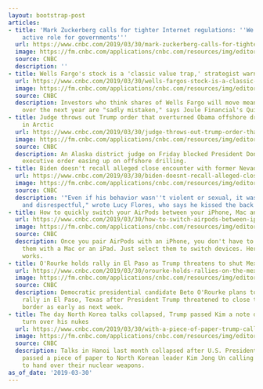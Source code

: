 ```yaml
---
layout: bootstrap-post
articles:
- title: 'Mark Zuckerberg calls for tighter Internet regulations: ''We need a more
    active role for governments'''
  url: https://www.cnbc.com/2019/03/30/mark-zuckerberg-calls-for-tighter-internet-regulations-we-need-a-more-active-role-for-governments.html
  image: https://fm.cnbc.com/applications/cnbc.com/resources/img/editorial/2018/11/19/105583106-1542660480677gettyimages-944409886.1910x1000.jpeg
  source: CNBC
  description: ''
- title: Wells Fargo's stock is a 'classic value trap,' strategist warns
  url: https://www.cnbc.com/2019/03/30/wells-fargos-stock-is-a-classic-value-trap-strategist-warns.html
  image: https://fm.cnbc.com/applications/cnbc.com/resources/img/editorial/2017/11/27/104864425-GettyImages-861003134.1910x1000.jpg
  source: CNBC
  description: Investors who think shares of Wells Fargo will move meaningfully higher
    over the next year are "sadly mistaken," says Joule Financial's Quint Tatro.
- title: Judge throws out Trump order that overturned Obama offshore drilling ban
    in Arctic
  url: https://www.cnbc.com/2019/03/30/judge-throws-out-trump-order-that-overturned-obama-offshore-drilling-ban-in-arctic.html
  image: https://fm.cnbc.com/applications/cnbc.com/resources/img/editorial/2016/11/01/104067279-GettyImages-543896160.1910x1000.jpg
  source: CNBC
  description: An Alaska district judge on Friday blocked President Donald Trump's
    executive order easing up on offshore drilling.
- title: Biden doesn't recall alleged close encounter with former Nevada assemblywoman
  url: https://www.cnbc.com/2019/03/30/biden-doesnt-recall-alleged-close-encounter-with-former-nevada-assemblywoman.html
  image: https://fm.cnbc.com/applications/cnbc.com/resources/img/editorial/2019/03/30/105823791-1553968438303gettyimages-458247478.1910x1000.jpeg
  source: CNBC
  description: '"Even if his behavior wasn''t violent or sexual, it was demeaning
    and disrespectful," wrote Lucy Flores, who says he kissed the back of her head.'
- title: How to quickly switch your AirPods between your iPhone, Mac and iPad
  url: https://www.cnbc.com/2019/03/30/how-to-switch-airpods-between-iphone-mac-and-ipad.html
  image: https://fm.cnbc.com/applications/cnbc.com/resources/img/editorial/2019/01/11/105674001-1547242959561gettyimages-645164152.1910x1000.jpeg
  source: CNBC
  description: Once you pair AirPods with an iPhone, you don't have to manually pair
    them with a Mac or an iPad. Just select them to switch devices. Here's how it
    works.
- title: O'Rourke holds rally in El Paso as Trump threatens to shut Mexican border
  url: https://www.cnbc.com/2019/03/30/orourke-holds-rallies-on-the-mexican-border.html
  image: https://fm.cnbc.com/applications/cnbc.com/resources/img/editorial/2019/03/30/105823763-1553960613811gettyimages-1098054622.1910x1000.jpeg
  source: CNBC
  description: Democratic presidential candidate Beto O'Rourke plans to hold a major
    rally in El Paso, Texas after President Trump threatened to close the U.S. southern
    border as early as next week.
- title: The day North Korea talks collapsed, Trump passed Kim a note demanding he
    turn over his nukes
  url: https://www.cnbc.com/2019/03/30/with-a-piece-of-paper-trump-called-on-kim-to-hand-over-nuclear-weapons.html
  image: https://fm.cnbc.com/applications/cnbc.com/resources/img/editorial/2019/02/28/105765718-1551323105787gettyimages-1127987892.1910x1000.jpeg
  source: CNBC
  description: Talks in Hanoi last month collapsed after U.S. President Donald Trump
    passed a piece of paper to North Korean leader Kim Jong Un calling on the country
    to hand over their nuclear weapons.
as_of_date: '2019-03-30'
---
```


